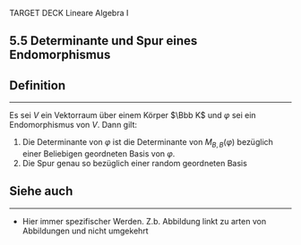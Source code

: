 TARGET DECK
Lineare Algebra I

5.5 Determinante und Spur eines Endomorphismus
--
## Definition
***
Es sei $V$ ein Vektorraum über einem Körper $\Bbb K$ und $\varphi$ sei ein Endomorphismus von $V$. Dann gilt:
1. Die Determinante von $\varphi$ ist die Determinante von $M_{B,B}(\varphi)$ bezüglich einer Beliebigen geordneten Basis von $\varphi$.
2. Die Spur genau so bezüglich einer random geordneten Basis
## Siehe auch
***
* Hier immer spezifischer Werden. Z.b. Abbildung linkt zu arten von Abbildungen und nicht umgekehrt
<!--ID: 1711978844741-->
